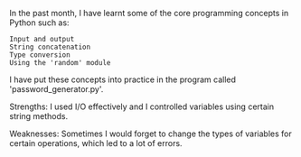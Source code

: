 In the past month, I have learnt some of the core programming concepts in Python such as:

    Input and output
    String concatenation
    Type conversion
    Using the 'random' module

I have put these concepts into practice in the program called 'password_generator.py'.

Strengths: I used I/O effectively and I controlled variables using certain string methods.

Weaknesses: Sometimes I would forget to change the types of variables for certain operations, which led to a lot of errors.
